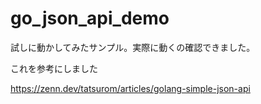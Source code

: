 # go_json_api_demo

試しに動かしてみたサンプル。実際に動くの確認できました。

これを参考にしました

https://zenn.dev/tatsurom/articles/golang-simple-json-api
